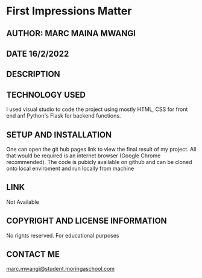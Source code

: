 # First Impressions Matter
## AUTHOR: MARC MAINA MWANGI
## DATE 16/2/2022

## DESCRIPTION


## TECHNOLOGY USED
I used visual studio to code the project using mostly HTML, CSS for front end anf Python's Flask for backend functions.

## SETUP AND INSTALLATION
One can open the git hub pages link to view the final result of my project. All that would be required is an internet browser (Google Chrome recommended). The code is pubicly available on github and can be cloned onto local enviroment and run locally from machine

## LINK
Not Available

## COPYRIGHT AND LICENSE INFORMATION
No rights reserved. For educational purposes

## CONTACT ME
marc.mwangi@student.moringaschool.com
